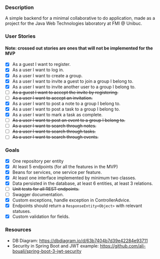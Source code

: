 ### Description

A simple backend for a minimal collaborative to do application, made as a project for the Java Web Technologies laboratory at FMI @ Unibuc.

### User Stories

#### Note: crossed out stories are ones that will not be implemented for the MVP 

- [x] As a guest I want to register.
- [x] As a user I want to log in.
- [x] As a user I want to create a group.
- [x] As a user I want to invite a guest to join a group I belong to.
- [x] As a user I want to invite another user to a group I belong to.
- [ ] ~~As a guest I want to accept the invite by registering.~~
- [ ] ~~As a user I want to accept an invitation.~~
- [x] As a user I want to post a note to a group I belong to.
- [x] As a user I want to post a task to a group I belong to.
- [x] As a user I want to mark a task as complete.
- [ ] ~~As a user I want to post an event to a group I belong to.~~
- [ ] ~~As a user I want to search through notes.~~
- [ ] ~~As a user I want to search through tasks.~~
- [ ] ~~As a user I want to search through events.~~

### Goals

- [x] One repository per entity
- [x] At least 5 endpoints (for all the features in the MVP)
- [x] Beans for services, one service per feature.
- [x] At least one interface implemented by minimum two classes.
- [x] Data persisted in the database, at least 6 entities, at least 3 relations.
- [ ] ~~Unit tests for all REST endpoints.~~
- [ ] Swagger documentation.
- [x] Custom exceptions, handle exception in ControllerAdvice.
- [x] Endpoints should return a ```ResponseEntity<Object>``` with relevant statuses.
- [x] Custom validation for fields.

### Resources

- DB Diagram: https://dbdiagram.io/d/63b7404b7d39e42284e93711
- Security in Spring Boot and JWT example: https://github.com/ali-bouali/spring-boot-3-jwt-security